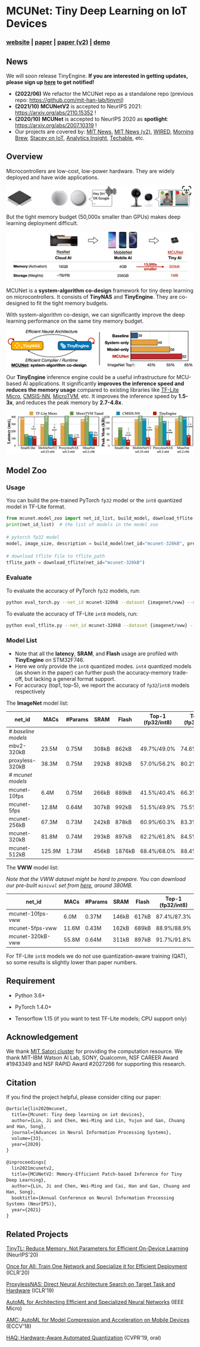 # MCUNet: Tiny Deep Learning on IoT Devices 

###  [website](http://mcunet.mit.edu/) | [paper](https://arxiv.org/abs/2007.10319) | [paper (v2)](https://arxiv.org/abs/2110.15352) | [demo](https://www.youtube.com/watch?v=YvioBgtec4U&feature=emb_logo)

## News

We will soon release TinyEngine. **If you are interested in getting updates, please sign up [here](https://forms.gle/UW1uUmnfk1k6UJPPA) to get notified!**

- **(2022/06)** We refactor the MCUNet repo as a standalone repo (previous repo: https://github.com/mit-han-lab/tinyml)
- **(2021/10)** **MCUNetV2** is accepted to NeurIPS 2021: https://arxiv.org/abs/2110.15352 !
- **(2020/10)** **MCUNet** is accepted to NeurIPS 2020 as **spotlight**: https://arxiv.org/abs/2007.10319 !
- Our projects are covered by: [MIT News](https://news.mit.edu/2020/iot-deep-learning-1113), [MIT News (v2)](https://news.mit.edu/2021/tiny-machine-learning-design-alleviates-bottleneck-memory-usage-iot-devices-1208), [WIRED](https://www.wired.com/story/ai-algorithms-slimming-fit-fridge/), [Morning Brew](https://www.morningbrew.com/emerging-tech/stories/2020/12/07/researchers-figured-fit-ai-ever-onto-internet-things-microchips), [Stacey on IoT](https://staceyoniot.com/researchers-take-a-3-pronged-approach-to-edge-ai/), [Analytics Insight](https://www.analyticsinsight.net/amalgamating-ml-and-iot-in-smart-home-devices/), [Techable](https://techable.jp/archives/142462), etc.


## Overview

Microcontrollers are low-cost, low-power hardware. They are widely deployed and have wide applications.

![teaser](assets/figures/applications.png)

But the tight memory budget (50,000x smaller than GPUs) makes deep learning deployment difficult.

![teaser](assets/figures/memory_size.png)

MCUNet is a **system-algorithm co-design** framework for tiny deep learning on microcontrollers. It consists of **TinyNAS** and **TinyEngine**. They are co-designed to fit the tight memory budgets.

With system-algorithm co-design, we can significantly improve the deep learning performance on the same tiny memory budget.

![teaser](assets/figures/overview.png)

Our **TinyEngine** inference engine could be a useful infrastructure for MCU-based AI applications. It significantly **improves the inference speed and reduces the memory usage** compared to existing libraries like [TF-Lite Micro](https://www.tensorflow.org/lite/microcontrollers), [CMSIS-NN](https://arxiv.org/abs/1801.06601), [MicroTVM](https://tvm.apache.org/2020/06/04/tinyml-how-tvm-is-taming-tiny), etc. It improves the inference speed by **1.5-3x**, and reduces the peak memory by **2.7-4.8x**.

![teaser](assets/figures/latency_mem.png)



## Model Zoo

### Usage

You can build the pre-trained PyTorch `fp32` model or the `int8` quantized model in TF-Lite format.

```python
from mcunet.model_zoo import net_id_list, build_model, download_tflite
print(net_id_list)  # the list of models in the model zoo

# pytorch fp32 model
model, image_size, description = build_model(net_id="mcunet-320kB", pretrained=True)  # you can replace net_id with any other option from net_id_list

# download tflite file to tflite_path
tflite_path = download_tflite(net_id="mcunet-320kB")
```


### Evaluate

To evaluate the accuracy of PyTorch `fp32` models, run:

```bash
python eval_torch.py --net_id mcunet-320kB --dataset {imagenet/vww} --data-dir PATH/TO/DATA/val
```

To evaluate the accuracy of TF-Lite `int8` models, run:

```bash
python eval_tflite.py --net_id mcunet-320kB --dataset {imagenet/vww} --data-dir PATH/TO/DATA/val
```

### Model List

- Note that all the **latency**, **SRAM**, and **Flash** usage are profiled with **TinyEngine** on STM32F746.
- Here we only provide the `int8` quantized modes. `int4` quantized models (as shown in the paper) can further push the accuracy-memory trade-off, but lacking a general format support.
- For accuracy (top1, top-5), we report the accuracy of `fp32`/`int8` models respectively

The **ImageNet** model list:

| net_id              | MACs   | #Params | SRAM  | Flash  | Top-1<br />(fp32/int8) | Top-5<br />(fp32/int8) |
| ------------------- | ------ | ------- | ----- | ------ | ---------------------- | ---------------------- |
| *# baseline models* |        |         |       |        |                        |                        |
| mbv2-320kB          | 23.5M  | 0.75M   | 308kB | 862kB  | 49.7%/49.0%            | 74.6%/73.8%            |
| proxyless-320kB     | 38.3M  | 0.75M   | 292kB | 892kB  | 57.0%/56.2%            | 80.2%/79.7%            |
| *# mcunet models*   |        |         |       |        |                        |                        |
| mcunet-10fps        | 6.4M   | 0.75M   | 266kB | 889kB  | 41.5%/40.4%            | 66.3%/65.2%            |
| mcunet-5fps         | 12.8M  | 0.64M   | 307kB | 992kB  | 51.5%/49.9%            | 75.5%/74.1%            |
| mcunet-256kB        | 67.3M  | 0.73M   | 242kB | 878kB  | 60.9%/60.3%            | 83.3%/82.6%            |
| mcunet-320kB        | 81.8M  | 0.74M   | 293kB | 897kB  | 62.2%/61.8%            | 84.5%/84.2%            |
| mcunet-512kB        | 125.9M | 1.73M   | 456kB | 1876kB | 68.4%/68.0%            | 88.4%/88.1%            |

The **VWW** model list:

*Note that the VWW dataset might be hard to prepare. You can download our pre-built `minival` set from [here](https://www.dropbox.com/s/bc7qi89ezra9711/vww-minival.tar?dl=0), around 380MB.*

| net_id           | MACs  | #Params | SRAM  | Flash | Top-1<br />(fp32/int8) |
| ---------------- | ----- | ------- | ----- | ----- | ---------------------- |
| mcunet-10fps-vww | 6.0M  | 0.37M   | 146kB | 617kB | 87.4%/87.3%            |
| mcunet-5fps-vww  | 11.6M | 0.43M   | 162kB | 689kB | 88.9%/88.9%            |
| mcunet-320kB-vww | 55.8M | 0.64M   | 311kB | 897kB | 91.7%/91.8%            |

For TF-Lite `int8` models we do not use quantization-aware training (QAT), so some results is slightly lower than paper numbers. 

## Requirement

- Python 3.6+

- PyTorch 1.4.0+

- Tensorflow 1.15 (if you want to test TF-Lite models; CPU support only)

## Acknowledgement

We thank [MIT Satori cluster](https://mit-satori.github.io/) for providing the computation resource. We thank MIT-IBM Watson AI Lab, SONY, Qualcomm, NSF CAREER Award #1943349 and NSF RAPID Award #2027266 for supporting this research.


## Citation
If you find the project helpful, please consider citing our paper:

```
@article{lin2020mcunet,
  title={Mcunet: Tiny deep learning on iot devices},
  author={Lin, Ji and Chen, Wei-Ming and Lin, Yujun and Gan, Chuang and Han, Song},
  journal={Advances in Neural Information Processing Systems},
  volume={33},
  year={2020}
}

@inproceedings{
  lin2021mcunetv2,
  title={MCUNetV2: Memory-Efficient Patch-based Inference for Tiny Deep Learning},
  author={Lin, Ji and Chen, Wei-Ming and Cai, Han and Gan, Chuang and Han, Song},
  booktitle={Annual Conference on Neural Information Processing Systems (NeurIPS)},
  year={2021}
} 
```


## Related Projects

[TinyTL: Reduce Memory, Not Parameters for Efficient On-Device Learning](https://arxiv.org/abs/2007.11622) (NeurIPS'20)

[Once for All: Train One Network and Specialize it for Efficient Deployment](https://arxiv.org/abs/1908.09791) (ICLR'20)

[ProxylessNAS: Direct Neural Architecture Search on Target Task and Hardware](https://arxiv.org/pdf/1812.00332.pdf) (ICLR'19)

[AutoML for Architecting Efficient and Specialized Neural Networks](https://ieeexplore.ieee.org/abstract/document/8897011) (IEEE Micro)

[AMC: AutoML for Model Compression and Acceleration on Mobile Devices](https://arxiv.org/pdf/1802.03494.pdf) (ECCV'18)

[HAQ: Hardware-Aware Automated Quantization](https://arxiv.org/pdf/1811.08886.pdf)  (CVPR'19, oral)
